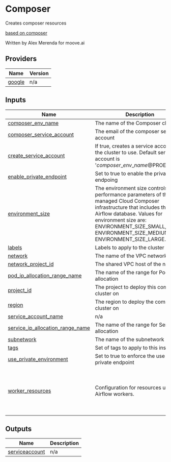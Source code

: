 <!-- This README is autogenerated, any changes made will be overwritten on the next merge -->
<!-- BEGIN_TF_DOCS -->
# Composer

Creates composer resources

[based on composer](https://registry.terraform.io/modules/terraform-google-modules/composer/google/latest/submodules/create_environment_v2)

Written by Alex Merenda for moove.ai

## Providers

| Name | Version |
|------|---------|
| <a name="provider_google"></a> [google](#provider\_google) | n/a |

## Inputs

| Name | Description | Type | Default | Required |
|------|-------------|------|---------|:--------:|
| <a name="input_composer_env_name"></a> [composer\_env\_name](#input\_composer\_env\_name) | The name of the Composer cluster | `string` | n/a | yes |
| <a name="input_composer_service_account"></a> [composer\_service\_account](#input\_composer\_service\_account) | The email of the composer service account | `string` | `""` | no |
| <a name="input_create_service_account"></a> [create\_service\_account](#input\_create\_service\_account) | If true, creates a service account for the cluster to use. Default service account is '$composer\_env\_name@$PROEJCT\_ID' | `bool` | n/a | yes |
| <a name="input_enable_private_endpoint"></a> [enable\_private\_endpoint](#input\_enable\_private\_endpoint) | Set to true to enable the private endpoing | `bool` | n/a | yes |
| <a name="input_environment_size"></a> [environment\_size](#input\_environment\_size) | The environment size controls the performance parameters of the managed Cloud Composer infrastructure that includes the Airflow database. Values for environment size are: ENVIRONMENT\_SIZE\_SMALL, ENVIRONMENT\_SIZE\_MEDIUM, and ENVIRONMENT\_SIZE\_LARGE. | `string` | n/a | yes |
| <a name="input_labels"></a> [labels](#input\_labels) | Labels to apply to the cluster | `map(string)` | n/a | yes |
| <a name="input_network"></a> [network](#input\_network) | The name of the VPC network | `string` | n/a | yes |
| <a name="input_network_project_id"></a> [network\_project\_id](#input\_network\_project\_id) | The shared VPC host of the network | `string` | n/a | yes |
| <a name="input_pod_ip_allocation_range_name"></a> [pod\_ip\_allocation\_range\_name](#input\_pod\_ip\_allocation\_range\_name) | The name of the range for Pod IP allocation | `string` | n/a | yes |
| <a name="input_project_id"></a> [project\_id](#input\_project\_id) | The project to deploy this composer cluster on | `string` | n/a | yes |
| <a name="input_region"></a> [region](#input\_region) | The region to deploy the composer cluster on | `string` | n/a | yes |
| <a name="input_service_account_name"></a> [service\_account\_name](#input\_service\_account\_name) | n/a | `string` | `""` | no |
| <a name="input_service_ip_allocation_range_name"></a> [service\_ip\_allocation\_range\_name](#input\_service\_ip\_allocation\_range\_name) | The name of the range for Service IP allocation | `string` | n/a | yes |
| <a name="input_subnetwork"></a> [subnetwork](#input\_subnetwork) | The name of the subnetwork | `string` | n/a | yes |
| <a name="input_tags"></a> [tags](#input\_tags) | Set of tags to apply to this instance | `set(string)` | n/a | yes |
| <a name="input_use_private_environment"></a> [use\_private\_environment](#input\_use\_private\_environment) | Set to true to enforce the use of the private endpoint | `bool` | n/a | yes |
| <a name="input_worker_resources"></a> [worker\_resources](#input\_worker\_resources) | Configuration for resources used by Airflow workers. | <pre>object({<br>    cpu        = string<br>    memory_gb  = number<br>    storage_gb = number<br>    min_count  = number<br>    max_count  = number<br>  })</pre> | <pre>{<br>  "cpu": 2,<br>  "max_count": 6,<br>  "memory_gb": 7.5,<br>  "min_count": 2,<br>  "storage_gb": 5<br>}</pre> | no |

## Outputs

| Name | Description |
|------|-------------|
| <a name="output_serviceaccount"></a> [serviceaccount](#output\_serviceaccount) | n/a |
<!-- END_TF_DOCS -->